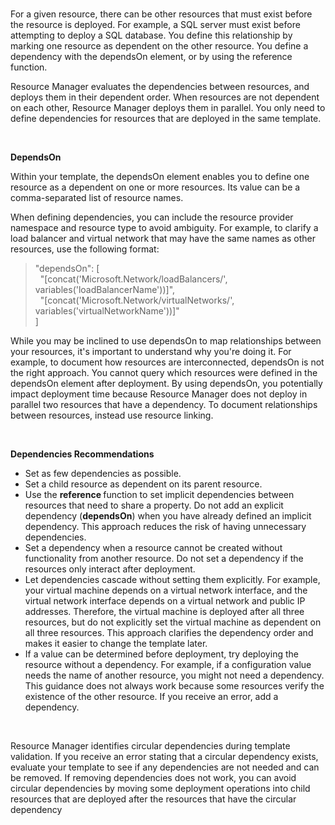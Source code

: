 <br>
<p>For a given resource, there can be other resources that  must exist before the resource is deployed. For example, a SQL server must  exist before attempting to deploy a SQL database. You define this relationship  by marking one resource as dependent on the other resource. You define a  dependency with the dependsOn element, or by using the reference function. </p>
<p>Resource Manager evaluates the dependencies between  resources, and deploys them in their dependent order. When resources are not  dependent on each other, Resource Manager deploys them in parallel. You only  need to define dependencies for resources that are deployed in the same  template.</p>
<br><p><strong>DependsOn</strong></p>
<p>Within your template, the dependsOn element enables you  to define one resource as a dependent on one or more resources. Its value can  be a comma-separated list of resource names.</p>
<p>When defining dependencies, you can include the resource  provider namespace and resource type to avoid ambiguity. For example, to  clarify a load balancer and virtual network that may have the same names as  other resources, use the following format:<br>
<div>
  <blockquote>
    <p>&quot;dependsOn&quot;: [ <br>
      &nbsp; &quot;[concat('Microsoft.Network/loadBalancers/',      variables('loadBalancerName'))]&quot;, <br>
      &nbsp;      &quot;[concat('Microsoft.Network/virtualNetworks/',      variables('virtualNetworkName'))]&quot; <br>
      ] </p>
  </blockquote>
</div>
</p>
<p>While you may be inclined to use dependsOn to map  relationships between your resources, it's important to understand why you're  doing it. For example, to document how resources are interconnected, dependsOn  is not the right approach. You cannot query which resources were defined in the  dependsOn element after deployment. By using dependsOn, you potentially impact  deployment time because Resource Manager does not deploy in parallel two  resources that have a dependency. To document relationships between resources,  instead use resource linking.
</p>
<br><p><strong>Dependencies  Recommendations</strong></p>
<ul>
  <li>Set as few dependencies as possible.</li>
  <li>Set a child resource as dependent on its  parent resource.</li>
  <li>Use the&nbsp;<strong>reference&nbsp;</strong>function to set implicit dependencies between  resources that need to share a property. Do not add an explicit dependency (<strong>dependsOn</strong>) when you have already  defined an implicit dependency. This approach reduces the risk of having  unnecessary dependencies.</li>
  <li>Set a dependency when a resource cannot  be&nbsp;created&nbsp;without functionality from another resource. Do not set a  dependency if the resources only interact after deployment.</li>
  <li>Let dependencies cascade without setting them  explicitly. For example, your virtual machine depends on a virtual network  interface, and the virtual network interface depends on a virtual network and  public IP addresses. Therefore, the virtual machine is deployed after all three  resources, but do not explicitly set the virtual machine as dependent on all  three resources. This approach clarifies the dependency order and makes it  easier to change the template later.</li>
  <li>If a value can be determined before  deployment, try deploying the resource without a dependency. For example, if a  configuration value needs the name of another resource, you might not need a  dependency. This guidance does not always work because some resources verify  the existence of the other resource. If you receive an error, add a dependency.</li>
</ul><br>
<p>Resource Manager identifies circular dependencies during  template validation. If you receive an error stating that a circular dependency  exists, evaluate your template to see if any dependencies are not needed and  can be removed. If removing dependencies does not work, you can avoid circular  dependencies by moving some deployment operations into child resources that are  deployed after the resources that have the circular dependency</p>

